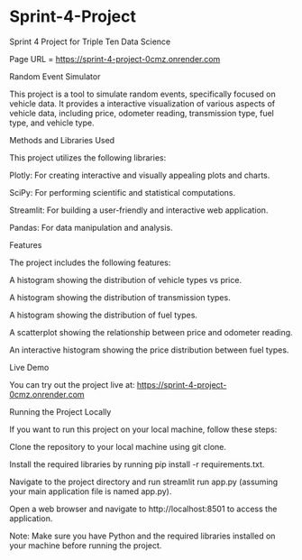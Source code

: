# Sprint-4-Project
 Sprint 4 Project for Triple Ten Data Science

Page URL = https://sprint-4-project-0cmz.onrender.com

Random Event Simulator

This project is a tool to simulate random events, specifically focused on vehicle data. 
It provides a interactive visualization of various aspects of vehicle data, including price, 
odometer reading, transmission type, fuel type, and vehicle type.

Methods and Libraries Used

This project utilizes the following libraries:

Plotly: For creating interactive and visually appealing plots and charts.

SciPy: For performing scientific and statistical computations.

Streamlit: For building a user-friendly and interactive web application.

Pandas: For data manipulation and analysis.

Features

The project includes the following features:

A histogram showing the distribution of vehicle types vs price.

A histogram showing the distribution of transmission types.

A histogram showing the distribution of fuel types.

A scatterplot showing the relationship between price and odometer reading.

An interactive histogram showing the price distribution between fuel types.

Live Demo

You can try out the project live at: https://sprint-4-project-0cmz.onrender.com

Running the Project Locally

If you want to run this project on your local machine, follow these steps:

Clone the repository to your local machine using git clone.

Install the required libraries by running pip install -r requirements.txt.

Navigate to the project directory and run streamlit run app.py (assuming your main application file is named app.py).

Open a web browser and navigate to http://localhost:8501 to access the application.

Note: Make sure you have Python and the required libraries installed on your machine before running the project.
